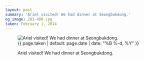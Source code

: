 ```yaml
---
layout: post
summary: 'Ariel visited! We had dinner at Seongbukdong.'
og_image: 281-480.jpg
taken: February 1, 2014
---
```


<figure class="post">
 <img alt="Ariel visited! We had dinner at Seongbukdong." sizes="(min-width: 700px) 50vw, calc(100vw - 2rem)" src="{{ site.assets_url }}/281-240.jpg" srcset="{{ site.assets_url }}/281-480.jpg 480w, {{ site.assets_url }}/281-360.jpg 360w, {{ site.assets_url }}/281-240.jpg 240w, {{ site.assets_url }}/281-120.jpg 120w"/>
 <figcaption>
  <time>
   {{ page.taken | default: page.date | date: "%B %-d, %Y" }}
  </time>
  <p>
   Ariel visited! We had dinner at Seongbukdong.
  </p>
 </figcaption>
</figure>
